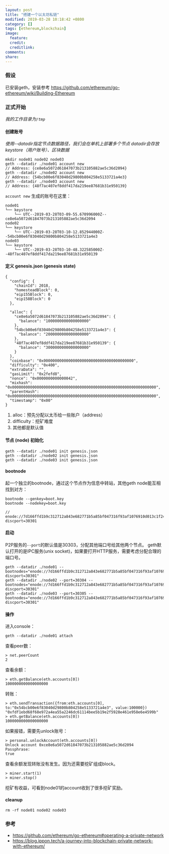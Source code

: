 ```yaml
---
layout: post
title: "搭建一个以太坊私链"
modified: 2019-03-28 10:18:42 +0800
category: []
tags: [ethereum,blockchain]
image:
  feature: 
  credit: 
  creditlink: 
comments: 
share: 
---
```



### 假设 

已安装geth，安装参考 https://github.com/ethereum/go-ethereum/wiki/Building-Ethereum

### 正式开始

*我的工作目录为`/tmp`*

#### 创建账号

*使用--datadir指定节点数据路径，我们会在单机上部署多个节点*
*datadir会存放keystore（用户账号）、区块数据*

```
mkdir node01 node02 node03
geth --datadir ./node01 account new
// Address: {ce8e6a5072d61847073b213105882ae5c36d2094}
geth --datadir ./node02 account new
// Address: {54bcb00e6f83040d29800b804258e5133721a4e3}
geth --datadir ./node03 account new
// Address: {48f7ac407ef8ddf417da219ee87681b31e950139}
```

`account new` 生成的账号在这里：

```
node01
└── keystore
    └── UTC--2019-03-28T03-09-55.670996000Z--ce8e6a5072d61847073b213105882ae5c36d2094
node02
└── keystore
    └── UTC--2019-03-28T03-10-12.852944000Z--54bcb00e6f83040d29800b804258e5133721a4e3
node03
└── keystore
    └── UTC--2019-03-28T03-10-48.322585000Z--48f7ac407ef8ddf417da219ee87681b31e950139
```

#### 定义 genesis.json (genesis state)

```
{
  "config": {
    "chainId": 2018,
    "homesteadBlock": 0,
    "eip155Block": 0,
    "eip158Block": 0
  },

  "alloc": {
    "ce8e6a5072d61847073b213105882ae5c36d2094": {
      "balance": "1000000000000000000"
    },
    "54bcb00e6f83040d29800b804258e5133721a4e3": {
      "balance": "2000000000000000000"
    },
    "48f7ac407ef8ddf417da219ee87681b31e950139": {
      "balance": "3000000000000000000"
    }
  },
  "coinbase": "0x0000000000000000000000000000000000000000",
  "difficulty": "0x400",
  "extraData": "",
  "gasLimit": "0x2fefd8",
  "nonce": "0x0000000000000042",
  "mixhash": "0x0000000000000000000000000000000000000000000000000000000000000000",
  "parentHash": "0x0000000000000000000000000000000000000000000000000000000000000000",
  "timestamp": "0x00"
}
```

1. alloc：预先分配以太币给一些账户（address）
2. difficulty：挖矿难度
3. 其他都是默认值

#### 节点 (node) 初始化

```
geth --datadir ./node01 init genesis.json
geth --datadir ./node02 init genesis.json
geth --datadir ./node03 init genesis.json
```

#### bootnode

起一个独立的bootnode，通过这个节点作为信息中转站，其他geth node能互相找到对方：

```
bootnode --genkey=boot.key
bootnode --nodekey=boot.key

// enode://7d166ffd1b9c312712a843e682771b5a85bf047316f93af1076910d013c1f24d44ac618e67e8a6341aca75653a399bce05ee4874b458fc6474d6a151d8c0f726@127.0.0.1:0?discport=30301
```

#### 启动

P2P服务的`--port`的默认值是30303，分配其他端口号给其他两个节点。
geth默认打开的是IPC服务(unix socket)，如果要打开HTTP服务，需要考虑分配合理的端口号。

```
geth --datadir ./node01 --bootnodes="enode://7d166ffd1b9c312712a843e682771b5a85bf047316f93af1076910d013c1f24d44ac618e67e8a6341aca75653a399bce05ee4874b458fc6474d6a151d8c0f726@127.0.0.1:0?discport=30301"
geth --datadir ./node02 --port=30304 --bootnodes="enode://7d166ffd1b9c312712a843e682771b5a85bf047316f93af1076910d013c1f24d44ac618e67e8a6341aca75653a399bce05ee4874b458fc6474d6a151d8c0f726@127.0.0.1:0?discport=30301"
geth --datadir ./node03 --port=30305 --bootnodes="enode://7d166ffd1b9c312712a843e682771b5a85bf047316f93af1076910d013c1f24d44ac618e67e8a6341aca75653a399bce05ee4874b458fc6474d6a151d8c0f726@127.0.0.1:0?discport=30301"
```

#### 操作

进入console：

```
geth --datadir ./node01 attach
```

查看peer数：

```
> net.peerCount
2
```

查看余额：

```
> eth.getBalance(eth.accounts[0])
1000000000000000000
```

转账：

```
> eth.sendTransaction({from:eth.accounts[0], to:"0x54bcb00e6f83040d29800b804258e5133721a4e3", value:100000})
"0xfdf1ebd68f68e972a4ea55a2246dc61114bee5b19e2f5928e461e958e6e4599b"
> eth.getBalance(eth.accounts[0])
1000000000000000000
```

如果报错，需要先unlock账号：

```
> personal.unlockAccount(eth.accounts[0])
Unlock account 0xce8e6a5072d61847073b213105882ae5c36d2094
Passphrase:
true
```

查看余额发现转账没有发生。因为还需要挖矿组成block。

```
> miner.start(1)
> miner.stop()
```

挖矿有收益，可看到node01的account收到了很多挖矿奖励。

#### cleanup

```
rm -rf node01 node02 node03
```

### 参考

* https://github.com/ethereum/go-ethereum#operating-a-private-network
* https://blog.ippon.tech/a-journey-into-blockchain-private-network-with-ethereum/

